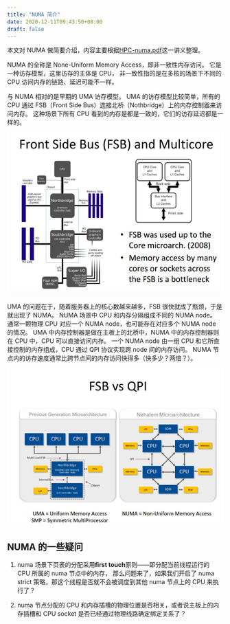 ```yaml
---
title: "NUMA 简介"
date: 2020-12-11T09:43:50+08:00
draft: false
---
```


本文对 NUMA 做简要介绍，内容主要根据[HPC-numa.pdf](https://www.cc.gatech.edu/~echow/ipcc/hpc-course/HPC-numa.pdf)这一讲义整理。

NUMA 的全称是 None-Uniform Memory Access，即非一致性内存访问。
它是一种访存模型，这里访存的主体是 CPU，
非一致性指的是在多核的场景下不同的 CPU 访问内存的链路、延迟可能不一样。

与 NUMA 相对的是早期的 UMA 访存模型。
UMA 的访存模型比较简单，所有的 CPU 通过 FSB（Front Side Bus）连接北桥（Nothbridge）上的内存控制器来访问内存。
这种场景下所有 CPU 看到的内存是都是一致的，它们的访存延迟都是一样的。

![uma](/images/numa/uma.jpg)

UMA 的问题在于，随着服务器上的核心数越来越多，FSB 很快就成了瓶颈，于是就出现了 NUMA。
NUMA 场景中 CPU 和内存分隔组成不同的 NUMA node。
通常一颗物理 CPU 对应一个 NUMA node，也可能存在对应多个 NUMA node 的情况。
UMA 中内存控制器是做在主板上的北桥中，NUMA 中的内存控制器则在 CPU 中，CPU 可以直接访问内存。
一个 NUMA node 由一组 CPU 和它所直接控制的内存组成，CPU 通过 QPI 协议实现跨 node 间的内存访问。
NUMA 节点内的访存速度通常比跨节点间的内存访问快得多（快多少？两倍？）。

![uma vs numa](/images/numa/numa.jpg)

## NUMA 的一些疑问

1. numa 场景下页表的分配采用**first touch**原则——即分配当前线程运行的 CPU 所属的 numa 节点中的内存，
那么问题来了，如果我们开启了 numa strict 策略，那这个线程是否就不会被调度到其他 numa 节点上的 CPU 来执行了？

2. numa 节点分配的 CPU 和内存插槽的物理位置是否相关，或者说主板上的内存插槽和 CPU socket 是否已经通过物理线路确定绑定关系了？

